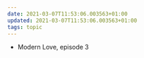 ```yaml
---
date: 2021-03-07T11:53:06.003563+01:00
updated: 2021-03-07T11:53:06.003563+01:00
tags: topic
---
```

- Modern Love, episode 3
